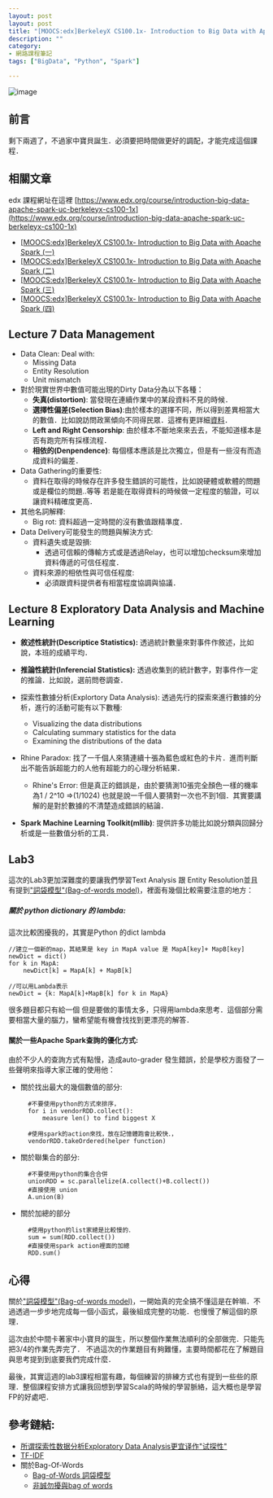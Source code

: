 ```yaml
---
layout: post
layout: post
title: "[MOOCS:edx]BerkeleyX CS100.1x- Introduction to Big Data with Apache Spark (三)"
description: ""
category: 
- 網路課程筆記
tags: ["BigData", "Python", "Spark"]

---
```


![image](https://spark.apache.org/images/spark-logo.png)


## 前言

剩下兩週了，不過家中寶貝誕生．必須要把時間做更好的調配，才能完成這個課程．

## 相關文章

edx 課程網址在這裡 [https://www.edx.org/course/introduction-big-data-apache-spark-uc-berkeleyx-cs100-1x](https://www.edx.org/course/introduction-big-data-apache-spark-uc-berkeleyx-cs100-1x)

- [[MOOCS:edx]BerkeleyX CS100.1x- Introduction to Big Data with Apache Spark (一)](http://www.evanlin.com/mooc-edx-berkeayx-cs1001x-1/)
- [[MOOCS:edx]BerkeleyX CS100.1x- Introduction to Big Data with Apache Spark (二)](http://www.evanlin.com/mooc-edx-berkeayx-cs1001x-2/)
- [[MOOCS:edx]BerkeleyX CS100.1x- Introduction to Big Data with Apache Spark (三)](http://www.evanlin.com/mooc-edx-berkeayx-cs1001x-3/)
- [[MOOCS:edx]BerkeleyX CS100.1x- Introduction to Big Data with Apache Spark (四)](http://www.evanlin.com/mooc-edx-berkeayx-cs1001x-4/)


## Lecture 7 Data Management

- Data Clean: Deal with:
    - Missing Data
    - Entity Resolution
    - Unit mismatch
- 對於現實世界中數值可能出現的Dirty Data分為以下各種：
    - **失真(distortion)**: 當發現在連續作業中的某段資料不見的時候．
    - **選擇性偏差(Selection Bias)**:由於樣本的選擇不同，所以得到差異相當大的數值．比如說訪問政黨傾向不同得民眾．這裡有更詳細[資料](https://www.ptt.cc/bbs/NCKU-PH98/M.1200473358.A.9E4.html)．
    - **Left and Right Censorship**: 由於樣本不斷地來來去去，不能知道樣本是否有跑完所有採樣流程．
    - **相依的(Denpendence)**: 每個樣本應該是比次獨立，但是有一些沒有而造成資料的偏差．
- Data Gathering的重要性:
    - 資料在取得的時候存在許多發生錯誤的可能性，比如說硬體或軟體的問題或是欄位的問題..等等 若是能在取得資料的時候做一定程度的驗證，可以讓資料精確度更高．
- 其他名詞解釋:    
    - Big rot: 資料超過一定時間的沒有數值跟精準度．
- Data Delivery可能發生的問題與解決方式:
    - 資料遺失或是毀損:
        - 透過可信賴的傳輸方式或是透過Relay，也可以增加checksum來增加資料傳遞的可信任程度．
    - 資料來源的相依性與可信任程度:
        - 必須跟資料提供者有相當程度協調與協議．       


## Lecture 8 Exploratory Data Analysis and Machine Learning

- **敘述性統計(Descriptice Statistics):** 透過統計數量來對事件作敘述，比如說，本班的成績平均．
- **推論性統計(Inferencial Statistics):** 透過收集到的統計數字，對事件作一定的推論．比如說，選前問卷調查．

- 探索性數據分析(Explortory Data Analysis): 透過先行的探索來進行數據的分析，進行的活動可能有以下數種:
    - Visualizing the data distributions
    - Calculating summary statistics for the data
    - Examining the distributions of the data

- Rhine Paradox: 找了一千個人來猜連續十張為藍色或紅色的卡片．進而判斷出不能告訴超能力的人他有超能力的心理分析結果．
    - Rhine's Error: 但是真正的錯誤是，由於要猜測10張完全顏色一樣的機率為1 / 2^10 =>(1/1024) 也就是說一千個人要猜對一次也不到1個．其實要講解的是對於數據的不清楚造成錯誤的結論．

- **Spark Machine Learning Toolkit(mllib)**: 提供許多功能比如說分類與回歸分析或是一些數值分析的工具．


## Lab3

這次的Lab3更加深難度的要讓我們學習Text Analysis 跟 Entity Resolution並且有提到["詞袋模型"(Bag-of-words model)](http://terms.naer.edu.tw/detail/1679006/)，裡面有幾個比較需要注意的地方：

##### 關於 python dictionary 的 lambda:

這次比較困擾我的，其實是Python 的dict lambda

    //建立一個新的map，其結果是 key in MapA value 是 MapA[key]+ MapB[key]
    newDict = dict()
    for k in MapA:
        newDict[k] = MapA[k] + MapB[k]

    //可以用Lambda表示
    newDict = {k: MapA[k]+MapB[k] for k in MapA}

很多題目都只有給一個<FILL IN> 但是要做的事情太多，只得用lambda來思考．這個部分需要相當大量的腦力，蠻希望能有機會找找到更漂亮的解答．


#### 關於一些Apache Spark查詢的優化方式:

由於不少人的查詢方式有點慢，造成auto-grader 發生錯誤，於是學校方面發了一些聲明來指導大家正確的使用他：

- 關於找出最大的幾個數值的部分:


        #不要使用python的方式來排序，
        for i in vendorRDD.collect():
            measure len() to find biggest X

        #使用spark的action來找，放在記憶體跑會比較快．，
        vendorRDD.takeOrdered(helper function)

- 關於聯集合的部分:

        #不要使用python的集合合併
        unionRDD = sc.parallelize(A.collect()+B.collect())
        #直接使用 union
        A.union(B)

- 關於加總的部分

        #使用python的list家總是比較慢的．
        sum = sum(RDD.collect())
        #直接使用spark action裡面的加總
        RDD.sum() 

## 心得

關於["詞袋模型"(Bag-of-words model)](http://terms.naer.edu.tw/detail/1679006/)，一開始真的完全搞不懂這是在幹嘛．不過透過一步步地完成每一個小函式，最後組成完整的功能．也慢慢了解這個的原理．

這次由於中間卡著家中小寶貝的誕生，所以整個作業無法順利的全部做完．只能先把3/4的作業先弄完了． 不過這次的作業題目有夠難懂，主要時間都花在了解題目與思考提到到底要我們完成什麼．

最後，其實這週的lab3課程相當有趣，每個練習的排練方式也有提到一些些的原理．整個課程安排方式讓我回想到學習Scala的時候的學習脈絡，這大概也是學習FP的好處吧．


## 參考鏈結:

- [所谓探索性数据分析Exploratory Data Analysis更宜译作"试探性"](http://blog.sciencenet.cn/blog-350729-662859.html)
- [TF-IDF](https://zh.wikipedia.org/wiki/TF-IDF)
- 關於Bag-Of-Words
    - [Bag-of-Words 詞袋模型](http://terms.naer.edu.tw/detail/1679006/)
    - [非誠勿擾與bag of words](http://www.douban.com/note/333623111/)
    
